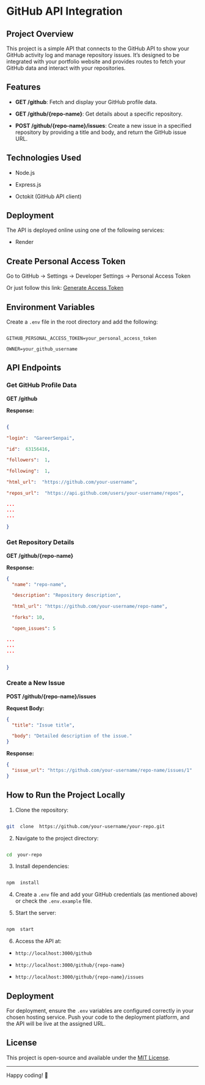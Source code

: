 # GitHub API Integration

## Project Overview

This project is a simple API that connects to the GitHub API to show your GitHub activity log and manage repository issues. It’s designed to be integrated with your portfolio website and provides routes to fetch your GitHub data and interact with your repositories.

## Features

- **GET /github**: Fetch and display your GitHub profile data.

- **GET /github/{repo-name}**: Get details about a specific repository.

- **POST /github/{repo-name}/issues**: Create a new issue in a specified repository by providing a title and body, and return the GitHub issue URL.

## Technologies Used

- Node.js

- Express.js

- Octokit (GitHub API client)

## Deployment

The API is deployed online using one of the following services:

- Render

## Create Personal Access Token

Go to GitHub → Settings → Developer Settings → Personal Access Token

Or just follow this link: [Generate Access Token](https://github.com/settings/tokens)

## Environment Variables

Create a `.env` file in the root directory and add the following:

```

GITHUB_PERSONAL_ACCESS_TOKEN=your_personal_access_token

OWNER=your_github_username

```

## API Endpoints

### Get GitHub Profile Data

**GET /github**

**Response:**

```json

{

"login":  "GareerSenpai",

"id":  63156416,

"followers":  1,

"following":  1,

"html_url":  "https://github.com/your-username",

"repos_url":  "https://api.github.com/users/your-username/repos",

...
...
...

}

```

### Get Repository Details

**GET /github/{repo-name}**

**Response:**

```json
{
  "name": "repo-name",

  "description": "Repository description",

  "html_url": "https://github.com/your-username/repo-name",

  "forks": 10,

  "open_issues": 5

...
...
...


}
```

### Create a New Issue

**POST /github/{repo-name}/issues**

**Request Body:**

```json
{
  "title": "Issue title",

  "body": "Detailed description of the issue."
}
```

**Response:**

```json
{
  "issue_url": "https://github.com/your-username/repo-name/issues/1"
}
```

## How to Run the Project Locally

1. Clone the repository:

```bash

git  clone  https://github.com/your-username/your-repo.git

```

2. Navigate to the project directory:

```bash

cd  your-repo

```

3. Install dependencies:

```bash

npm  install

```

4. Create a `.env` file and add your GitHub credentials (as mentioned above) or check the `.env.example` file.

5. Start the server:

```bash

npm  start

```

6. Access the API at:

- `http://localhost:3000/github`

- `http://localhost:3000/github/{repo-name}`

- `http://localhost:3000/github/{repo-name}/issues`

## Deployment

For deployment, ensure the `.env` variables are configured correctly in your chosen hosting service. Push your code to the deployment platform, and the API will be live at the assigned URL.

## License

This project is open-source and available under the [MIT License](LICENSE).

---

Happy coding! 🚀
